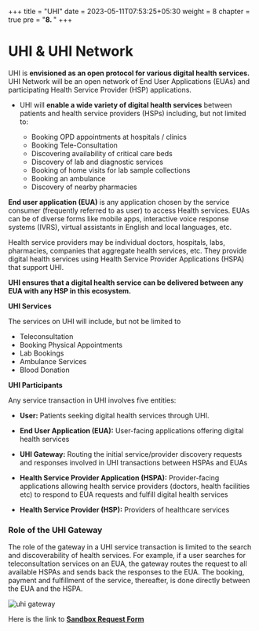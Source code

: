 +++
title = "UHI"
date = 2023-05-11T07:53:25+05:30
weight = 8
chapter = true
pre = "<b>8. </b>"
+++

# UHI & UHI Network

UHI is **envisioned as an open protocol for various digital health services.** UHI Network will be an open network of End User Applications (EUAs) and participating Health Service Provider (HSP) applications. 

- UHI will **enable a wide variety of digital health services** between patients and health service providers (HSPs) including, but not limited to:

	- Booking OPD appointments at hospitals / clinics
	- Booking Tele-Consultation
	- Discovering availability of critical care beds
	- Discovery of lab and diagnostic services
	- Booking of home visits for lab sample collections
	- Booking an ambulance
	- Discovery of nearby pharmacies

**End user application (EUA)** is any application chosen by the service consumer (frequently referred to as user) to access Health services. EUAs can be of diverse forms like mobile apps, interactive voice response systems (IVRS), virtual assistants in English and local languages, etc. 

Health service providers may be individual doctors, hospitals, labs, pharmacies, companies that aggregate health services, etc. They provide digital health services using Health Service Provider Applications (HSPA) that support UHI. 

**UHI ensures that a digital health service can be delivered between any EUA with any HSP in this ecosystem.**

**UHI Services**

The services on UHI will include, but not be limited to

- Teleconsultation
- Booking Physical Appointments
- Lab Bookings
- Ambulance Services
- Blood Donation

**UHI Participants**

Any service transaction in UHI involves five entities:

- **User:** Patients seeking digital health services through UHI.

- **End User Application (EUA):** User-facing applications offering digital health services

- **UHI Gateway:** Routing the initial service/provider discovery requests and responses involved in UHI transactions between HSPAs and EUAs

- **Health Service Provider Application (HSPA):** Provider-facing applications allowing health service providers (doctors, health facilities etc) to respond to EUA requests and fulfill digital health services

- **Health Service Provider (HSP):** Providers of healthcare services

### Role of the UHI Gateway

The role of the gateway in a UHI service transaction is limited to the search and discoverability of health services. For example, if a user searches for teleconsultation services on an EUA, the gateway routes the request to all available HSPAs and sends back the responses to the EUA. The booking, payment and fulfillment of the service, thereafter, is done directly between the EUA and the HSPA.

![uhi gateway](/abdm-docs/img/uhi-gateway.png)  

Here is the link to [**Sandbox Request Form**](https://sandbox.abdm.gov.in/applications/Home/signup_form_UHI)